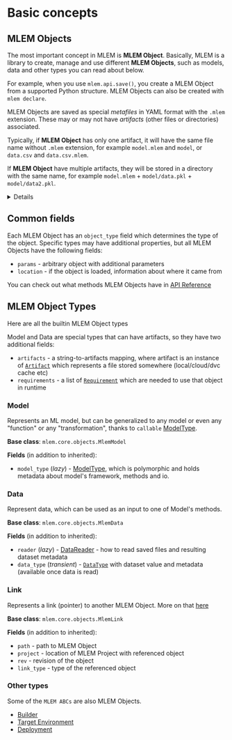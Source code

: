 # Basic concepts

## MLEM Objects

The most important concept in MLEM is **MLEM Object**. Basically, MLEM is a
library to create, manage and use different **MLEM Objects**, such as models,
data and other types you can read about below.

<admon type="info">

For example, when you use `mlem.api.save()`, you create a MLEM Object from a
supported Python structure. MLEM Objects can also be created with
`mlem declare`.

</admon>

MLEM Objects are saved as special _metafiles_ in YAML format with the `.mlem`
extension. These may or may not have _artifacts_ (other files or directories)
associated.

Typically, if **MLEM Object** has only one artifact, it will have the same file
name without `.mlem` extension, for example `model.mlem` and `model`, or
`data.csv` and `data.csv.mlem`.

If **MLEM Object** have multiple artifacts, they will be stored in a directory
with the same name, for example `model.mlem` + `model/data.pkl` +
`model/data2.pkl`.

<details>

### Implementation details

From a developer's perspective, MLEM Objects are instances of one of the
subclasses of `MlemObject` class. MLEM is using extended
[pydantic](https://pydantic-docs.helpmanual.io/) functionality to save and load
them from files.

You can get `MlemObject` instance if you use `load_meta` API method instead of
simple `load`.

See also [MLEM Object API](/doc/api-reference/mlem-object)

</details>

## Common fields

Each MLEM Object has an `object_type` field which determines the type of the
object. Specific types may have additional properties, but all MLEM Objects have
the following fields:

- `params` - arbitrary object with additional parameters
- `location` - if the object is loaded, information about where it came from

You can check out what methods MLEM Objects have in
[API Reference](/doc/api-reference/mlem-object)

## MLEM Object Types

Here are all the builtin MLEM Object types

Model and Data are special types that can have artifacts, so they have two
additional fields:

- `artifacts` - a string-to-artifacts mapping, where artifact is an instance of
  [`Artifact`](/doc/user-guide/mlem-abcs#artifact) which represents a file
  stored somewhere (local/cloud/dvc cache etc)
- `requirements` - a list of
  [`Requirement`](/doc/user-guide/mlem-abcs#requirement) which are needed to use
  that object in runtime

### Model

Represents an ML model, but can be generalized to any model or even any
"function" or any "transformation", thanks to `callable`
[ModelType](/doc/user-guide/mlem-abcs#modeltype).

**Base class**: `mlem.core.objects.MlemModel`

**Fields** (in addition to inherited):

- `model_type` (_lazy_) - [ModelType](/doc/user-guide/mlem-abcs#modeltype),
  which is polymorphic and holds metadata about model's framework, methods and
  io.

### Data

Represent data, which can be used as an input to one of Model's methods.

**Base class**: `mlem.core.objects.MlemData`

**Fields** (in addition to inherited):

- `reader` (_lazy_) - [DataReader](/doc/user-guide/mlem-abcs#datareader) - how
  to read saved files and resulting dataset metadata
- `data_type` (_transient_) - [`DataType`](/doc/user-guide/mlem-abcs#datatype)
  with dataset value and metadata (available once data is read)

### Link

Represents a link (pointer) to another MLEM Object. More on that
[here](/doc/user-guide/linking)

**Base class**: `mlem.core.objects.MlemLink`

**Fields** (in addition to inherited):

- `path` - path to MLEM Object
- `project` - location of MLEM Project with referenced object
- `rev` - revision of the object
- `link_type` - type of the referenced object

### Other types

Some of the `MLEM ABCs` are also MLEM Objects.

- [Builder](/doc/user-guide/mlem-abcs#builder)
- [Target Environment](/doc/user-guide/mlem-abcs#mlemenv)
- [Deployment](/doc/user-guide/mlem-abcs#mlemdeployment)
